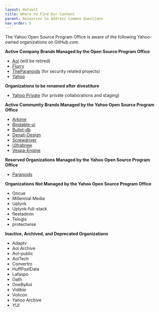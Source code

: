 ```yaml
---
layout: default
title: Where to Find Our Content
parent: Resources to Address Common Questions
nav_order: 5
---
```


The Yahoo Open Source Program Office is aware of the following Yahoo-owned organizations on GitHub.com

**Active Company Brands Managed by the Open Source Program Office**

*   [Aol](https://github.com/aol) (will be retired)
*   [Flurry](https://github.com/flurry)
*   [TheParanoids](https://github.com/TheParanoids) (for security related projects)
*   [Yahoo](https://github.com/yahoo)

**Organizations to be renamed after divestiture**
*   [Yahoo Private](https://github.com/VerizonMediaPrivate) (for private collaborations and staging)

**Active Community Brands Managed by the Yahoo Open Source Program Office**

*   [Arkime](https://github.com/arkime)
*   [Bindable-ui](https://github.com/bindable-ui)
*   [Bullet-db](https://github.com/bullet-db)
*   [Denali-Design](https://github.com/Denali-Design)
*   [Screwdriver](https://github.com/screwdriver-cd)
*   [Ultrabrew](https://github.com/ultrabrew)
*   [Vespa-Engine](https://github.com/vespa-engine)

**Reserved Organizations Managed by the Yahoo Open Source Program Office**

*   [Paranoids](https://github.com/paranoids)

**Organizations Not Managed by the Yahoo Open Source Program Office**

*   Oncue
*   Millennial Media
*   Uplynk
*   Uplynk-full-stack
*   fleetadmin
*   Telogis
*   protectwise

**Inactive, Archived, and Deprecated Organizations**

*   Adaptv
*   Aol Archive
*   Aol-public
*   AolTech
*   Convertro
*   HuffPostData
*   Lafaspo
*   Oath
*   OneByAol
*   Vidible
*   Volicon
*   Yahoo Archive
*   YUI
